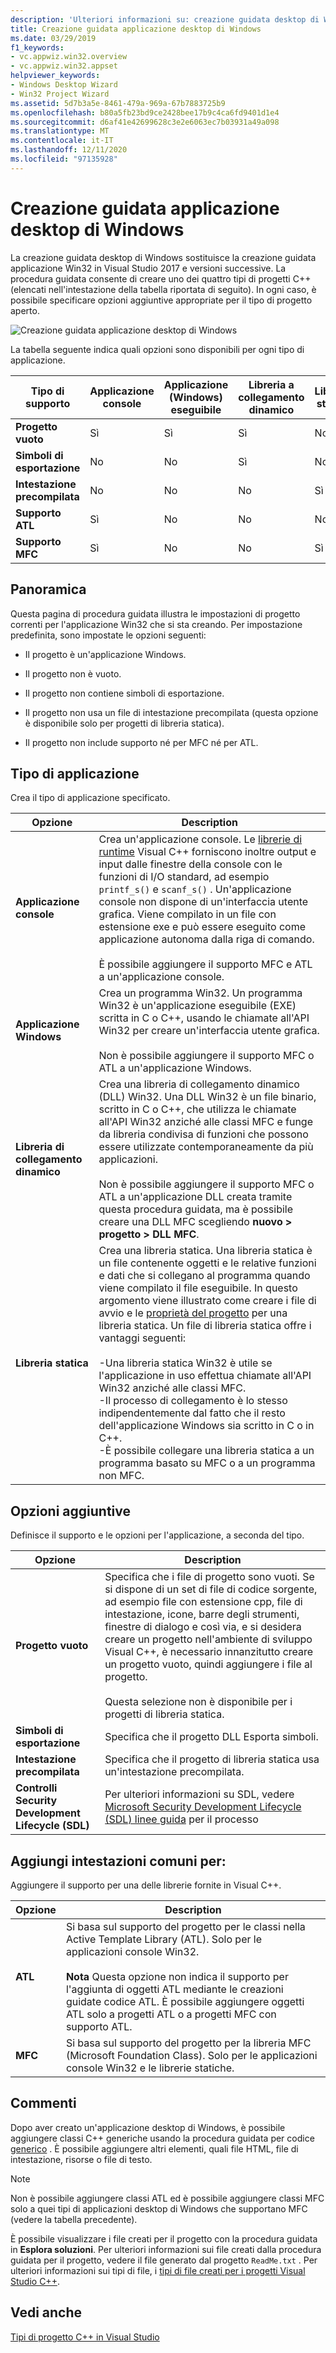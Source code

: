 ```yaml
---
description: 'Ulteriori informazioni su: creazione guidata desktop di Windows'
title: Creazione guidata applicazione desktop di Windows
ms.date: 03/29/2019
f1_keywords:
- vc.appwiz.win32.overview
- vc.appwiz.win32.appset
helpviewer_keywords:
- Windows Desktop Wizard
- Win32 Project Wizard
ms.assetid: 5d7b3a5e-8461-479a-969a-67b7883725b9
ms.openlocfilehash: b80a5fb23bd9ce2428bee17b9c4ca6fd9401d1e4
ms.sourcegitcommit: d6af41e42699628c3e2e6063ec7b03931a49a098
ms.translationtype: MT
ms.contentlocale: it-IT
ms.lasthandoff: 12/11/2020
ms.locfileid: "97135928"
---
```

# <a name="windows-desktop-wizard"></a>Creazione guidata applicazione desktop di Windows

La creazione guidata desktop di Windows sostituisce la creazione guidata applicazione Win32 in Visual Studio 2017 e versioni successive. La procedura guidata consente di creare uno dei quattro tipi di progetti C++ (elencati nell'intestazione della tabella riportata di seguito). In ogni caso, è possibile specificare opzioni aggiuntive appropriate per il tipo di progetto aperto.

   ![Creazione guidata applicazione desktop di Windows](media/windows-desktop-wizard.png)

La tabella seguente indica quali opzioni sono disponibili per ogni tipo di applicazione.

|Tipo di supporto|Applicazione console|Applicazione (Windows) eseguibile|Libreria a collegamento dinamico|Libreria statica|
|---------------------|-------------------------|----------------------------------------|---------------------------|--------------------|
|**Progetto vuoto**|Sì|Sì|Sì|No|
|**Simboli di esportazione**|No|No|Sì|No|
|**Intestazione precompilata**|No|No|No|Sì|
|**Supporto ATL**|Sì|No|No|No|
|**Supporto MFC**|Sì|No|No|Sì|

## <a name="overview"></a>Panoramica

Questa pagina di procedura guidata illustra le impostazioni di progetto correnti per l'applicazione Win32 che si sta creando. Per impostazione predefinita, sono impostate le opzioni seguenti:

- Il progetto è un'applicazione Windows.

- Il progetto non è vuoto.

- Il progetto non contiene simboli di esportazione.

- Il progetto non usa un file di intestazione precompilata (questa opzione è disponibile solo per progetti di libreria statica).

- Il progetto non include supporto né per MFC né per ATL.

## <a name="application-type"></a>Tipo di applicazione

Crea il tipo di applicazione specificato.

|Opzione|Description|
|------------|-----------------|
|**Applicazione console**|Crea un'applicazione console. Le [librerie di runtime](../c-runtime-library/c-run-time-library-reference.md) Visual C++ forniscono inoltre output e input dalle finestre della console con le funzioni di I/O standard, ad esempio `printf_s()` e `scanf_s()` . Un'applicazione console non dispone di un'interfaccia utente grafica. Viene compilato in un file con estensione exe e può essere eseguito come applicazione autonoma dalla riga di comando.<br /><br /> È possibile aggiungere il supporto MFC e ATL a un'applicazione console.|
|**Applicazione Windows**|Crea un programma Win32. Un programma Win32 è un'applicazione eseguibile (EXE) scritta in C o C++, usando le chiamate all'API Win32 per creare un'interfaccia utente grafica.<br /><br /> Non è possibile aggiungere il supporto MFC o ATL a un'applicazione Windows.|
|**Libreria di collegamento dinamico**|Crea una libreria di collegamento dinamico (DLL) Win32. Una DLL Win32 è un file binario, scritto in C o C++, che utilizza le chiamate all'API Win32 anziché alle classi MFC e funge da libreria condivisa di funzioni che possono essere utilizzate contemporaneamente da più applicazioni.<br /><br /> Non è possibile aggiungere il supporto MFC o ATL a un'applicazione DLL creata tramite questa procedura guidata, ma è possibile creare una DLL MFC scegliendo **nuovo > progetto > DLL MFC**.|
|**Libreria statica**|Crea una libreria statica. Una libreria statica è un file contenente oggetti e le relative funzioni e dati che si collegano al programma quando viene compilato il file eseguibile. In questo argomento viene illustrato come creare i file di avvio e le [proprietà del progetto](../build/reference/property-pages-visual-cpp.md) per una libreria statica. Un file di libreria statica offre i vantaggi seguenti:<br /><br />-Una libreria statica Win32 è utile se l'applicazione in uso effettua chiamate all'API Win32 anziché alle classi MFC.<br />-Il processo di collegamento è lo stesso indipendentemente dal fatto che il resto dell'applicazione Windows sia scritto in C o in C++.<br />-È possibile collegare una libreria statica a un programma basato su MFC o a un programma non MFC.|

## <a name="additional-options"></a>Opzioni aggiuntive

Definisce il supporto e le opzioni per l'applicazione, a seconda del tipo.

|Opzione|Description|
|------------|-----------------|
|**Progetto vuoto**|Specifica che i file di progetto sono vuoti. Se si dispone di un set di file di codice sorgente, ad esempio file con estensione cpp, file di intestazione, icone, barre degli strumenti, finestre di dialogo e così via, e si desidera creare un progetto nell'ambiente di sviluppo Visual C++, è necessario innanzitutto creare un progetto vuoto, quindi aggiungere i file al progetto.<br /><br /> Questa selezione non è disponibile per i progetti di libreria statica.|
|**Simboli di esportazione**|Specifica che il progetto DLL Esporta simboli.|
|**Intestazione precompilata**|Specifica che il progetto di libreria statica usa un'intestazione precompilata.|
|**Controlli Security Development Lifecycle (SDL)**|Per ulteriori informazioni su SDL, vedere [Microsoft Security Development Lifecycle (SDL) linee guida](../build/reference/sdl-enable-additional-security-checks.md) per il processo|

## <a name="add-common-headers-for"></a>Aggiungi intestazioni comuni per:

Aggiungere il supporto per una delle librerie fornite in Visual C++.

|Opzione|Description|
|------------|-----------------|
|**ATL**|Si basa sul supporto del progetto per le classi nella Active Template Library (ATL). Solo per le applicazioni console Win32.<br /><br /> **Nota** Questa opzione non indica il supporto per l'aggiunta di oggetti ATL mediante le creazioni guidate codice ATL. È possibile aggiungere oggetti ATL solo a progetti ATL o a progetti MFC con supporto ATL.|
|**MFC**|Si basa sul supporto del progetto per la libreria MFC (Microsoft Foundation Class). Solo per le applicazioni console Win32 e le librerie statiche.|

## <a name="remarks"></a>Commenti

Dopo aver creato un'applicazione desktop di Windows, è possibile aggiungere classi C++ generiche usando la procedura guidata per codice [generico](../ide/adding-a-generic-cpp-class.md#generic-c-class-wizard) . È possibile aggiungere altri elementi, quali file HTML, file di intestazione, risorse o file di testo.

> [!NOTE]
> Non è possibile aggiungere classi ATL ed è possibile aggiungere classi MFC solo a quei tipi di applicazioni desktop di Windows che supportano MFC (vedere la tabella precedente).

È possibile visualizzare i file creati per il progetto con la procedura guidata in **Esplora soluzioni**. Per ulteriori informazioni sui file creati dalla procedura guidata per il progetto, vedere il file generato dal progetto `ReadMe.txt` . Per ulteriori informazioni sui tipi di file, i [tipi di file creati per i progetti Visual Studio C++](../build/reference/file-types-created-for-visual-cpp-projects.md).

## <a name="see-also"></a>Vedi anche

[Tipi di progetto C++ in Visual Studio](../build/reference/visual-cpp-project-types.md)
